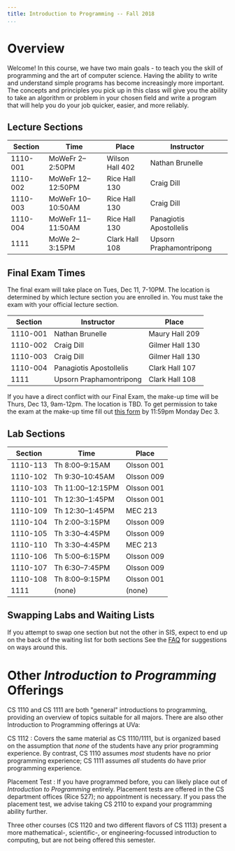 ```yaml
---
title: Introduction to Programming -- Fall 2018
...
```


# Overview

Welcome! In this course, we have two main goals - to teach you the skill of programming and the art of computer science. Having the ability to write and understand simple programs has become increasingly more important. The concepts and principles you pick up in this class will give you the ability to take an algorithm or problem in your chosen field and write a program that will help you do your job quicker, easier, and more reliably.

## Lecture Sections

Section |Time             |Place                 |Instructor
--------|-----------------|----------------------|-----------------------
1110-001|MoWeFr 2–2:50PM  |Wilson Hall 402       |Nathan Brunelle
1110-002|MoWeFr 12–12:50PM|Rice Hall 130         |Craig Dill
1110-003|MoWeFr 10–10:50AM|Rice Hall 130         |Craig Dill
1110-004|MoWeFr 11–11:50AM|Rice Hall 130	 |Panagiotis Apostollelis
1111    |MoWe 2–3:15PM    |Clark Hall 108        |Upsorn Praphamontripong

## Final Exam Times

The final exam will take place on Tues, Dec 11, 7-10PM. The location is determined by which lecture section you are enrolled in. You must take the exam with your official lecture section.

Section |Instructor            |Place
--------|----------------------|-----------------------
1110-001|Nathan Brunelle       |Maury Hall 209
1110-002|Craig Dill            |Gilmer Hall 130
1110-003|Craig Dill            |Gilmer Hall 130
1110-004|Panagiotis Apostollelis|Clark Hall 107
1111    |Upsorn Praphamontripong|Clark Hall 108

If you have a direct conflict with our Final Exam, the make-up time will be Thurs, Dec 13, 9am-12pm. The location is TBD. To get permission to take the exam at the make-up time fill out [this form](https://goo.gl/forms/J5NYLQX1DghwDu5J3) by 11:59pm Monday Dec 3.

## Lab Sections

|Section |Time            |Place       |
|----------|-----------------|-------------|
|1110-113|Th 8:00–9:15AM  |Olsson 001  |
|1110-102|Th 9:30–10:45AM |Olsson 009  |
|1110-103|Th 11:00–12:15PM|Olsson 001  |
|1110-101|Th 12:30–1:45PM |Olsson 001  |
|1110-109|Th 12:30–1:45PM |MEC 213     |
|1110-104|Th 2:00–3:15PM  |Olsson 009  |
|1110-105|Th 3:30–4:45PM  |Olsson 009  |
|1110-110|Th 3:30–4:45PM  |MEC 213     |
|1110-106|Th 5:00–6:15PM  |Olsson 009  |
|1110-107|Th 6:30–7:45PM  |Olsson 009  |
|1110-108|Th 8:00–9:15PM  |Olsson 001  |
|1111    |(none)          |(none)      |

## Swapping Labs and Waiting Lists

If you attempt to swap one section but not the other in SIS, expect to end up on the back of the waiting list for both sections
See the [FAQ](faq.html) for suggestions on ways around this.

# Other *Introduction to Programming* Offerings

<!-- reorganize -->

CS 1110 and CS 1111 are both "general" introductions to programming, providing an overview of topics suitable for all majors.
There are also other Introduction to Programming offerings at UVa:

CS 1112
:   Covers the same material as CS 1110/1111,
    but is organized based on the assumption that *none* of the students have any prior programming experience.
    By contrast, CS 1110 assumes *most* students have no prior programming experience;
    CS 1111 assumes *all* students do have prior programming experience.

Placement Test
:   If you have programmed before, you can likely place out of *Introduction to Programming* entirely.
    Placement tests are offered in the CS department offices (Rice 527); no appointment is necessary.
    If you pass the placement test, we advise taking CS 2110 to expand your programming ability further.

Three other courses (CS 1120 and two different flavors of CS 1113) present a more mathematical-, scientific-, or engineering-focussed introduction to computing, but are not being offered this semester.
